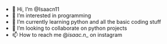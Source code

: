 - 👋 Hi, I’m @Isaacn11
- 👀 I’m interested in programming
- 🌱 I’m currently learning python and all the basic coding stuff
- 💞️ I’m looking to collaborate on python projects
- 📫 How to reach me @_isaac.n__ on instagram

<!---
Isaacn11/Isaacn11 is a ✨ special ✨ repository because its `README.md` (this file) appears on your GitHub profile.
You can click the Preview link to take a look at your changes.
--->
